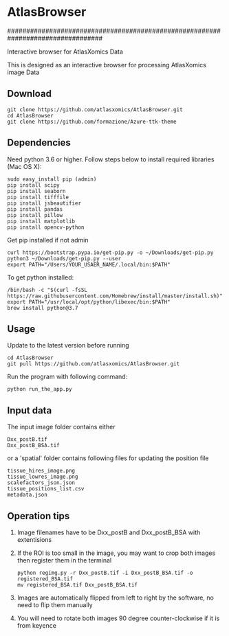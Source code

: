 # AtlasBrowser
#################################################################################

Interactive browser for AtlasXomics Data

This is designed as an interactive browser for processing AtlasXomics image Data

## Download

    git clone https://github.com/atlasxomics/AtlasBrowser.git
    cd AtlasBrowser
    git clone https://github.com/formazione/Azure-ttk-theme

## Dependencies

Need python 3.6 or higher. Follow steps below to install required libraries (Mac OS X):
  
    sudo easy_install pip (admin)
    pip install scipy
    pip install seaborn
    pip install tifffile
    pip install jsbeautifier
    pip install pandas
    pip install pillow
    pip install matplotlib
    pip install opencv-python

Get pip installed if not admin

    curl https://bootstrap.pypa.io/get-pip.py -o ~/Downloads/get-pip.py
    python3 ~/Downloads/get-pip.py --user
    export PATH="/Users/YOUR_USAER_NAME/.local/bin:$PATH"

To get python installed:

    /bin/bash -c "$(curl -fsSL https://raw.githubusercontent.com/Homebrew/install/master/install.sh)"
    export PATH="/usr/local/opt/python/libexec/bin:$PATH"
    brew install python@3.7
    
## Usage

Update to the latest version before running

    cd AtlasBrowser
    git pull https://github.com/atlasxomics/AtlasBrowser.git
    
Run the program with following command:

    python run_the_app.py

## Input data

The input image folder contains either

    Dxx_postB.tif
    Dxx_postB_BSA.tif

or a 'spatial' folder contains following files for updating the position file

    tissue_hires_image.png
    tissue_lowres_image.png
    scalefactors_json.json
    tissue_positions_list.csv
    metadata.json
    
 ## Operation tips
 
1. Image filenames have to be Dxx_postB and Dxx_postB_BSA with extentisions
2. If the ROI is too small in the image, you may want to crop both images then register them in the terminal
   
   ```
   python regimg.py -r Dxx_postB.tif -i Dxx_postB_BSA.tif -o registered_BSA.tif
   mv registered_BSA.tif Dxx_postB_BSA.tif
   ```
   
3. Images are automatically flipped from left to right by the software, no need to flip them manually
4. You will need to rotate both images 90 degree counter-clockwise if it is from keyence
